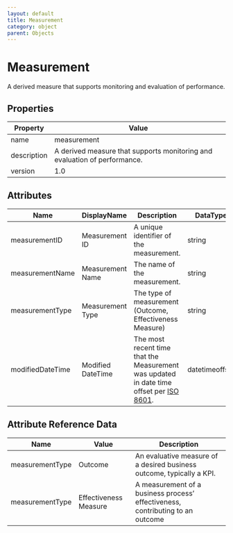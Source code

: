 ```yaml
---
layout: default
title: Measurement 
category: object
parent: Objects
---
```


# Measurement

A derived measure that supports monitoring and evaluation of performance.

## Properties

| Property    | Value                                                        |
| ----------- | ------------------------------------------------------------ |
| name        | measurement                                                  |
| description | A derived measure that supports monitoring and evaluation of performance. |
| version     | 1.0                                                          |


## Attributes 

| Name            | DisplayName      | Description                                              | DataType | Required? | isNullable |
| --------------- | ---------------- | -------------------------------------------------------- | -------- | --------- | ---------- |
| measurementID   | Measurement ID   | A unique identifier of the measurement.                  | string   | yes       | false      |
| measurementName | Measurement Name | The name of the measurement.                             | string   | yes       | false      |
| measurementType | Measurement Type | The type of measurement (Outcome, Effectiveness Measure) | string   | yes       | false      |
| modifiedDateTime| Modified DateTime | The most recent time that the Measurement was updated in date time offset per [ISO 8601](https://www.wikipedia.org/wiki/ISO_8601).      | datetimeoffset | no      | true   |

## Attribute Reference Data

| Name            | Value                 | Description                                                  |
| --------------- | --------------------- | ------------------------------------------------------------ |
| measurementType | Outcome               | An evaluative measure of a desired business outcome, typically a KPI. |
| measurementType | Effectiveness Measure | A measurement of a business process’ effectiveness, contributing to an outcome |

